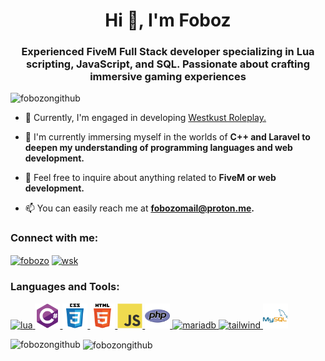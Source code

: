 <h1 align="center">Hi 👋, I'm Foboz</h1>
<h3 align="center">Experienced FiveM Full Stack developer specializing in Lua scripting, JavaScript, and SQL. Passionate about crafting immersive gaming experiences</h3>

<p align="left"> <img src="https://komarev.com/ghpvc/?username=fobozongithub&label=Profile%20views&color=000000&style=flat" alt="fobozongithub" /> </p>

- 🔭 Currently, I'm engaged in developing [Westkust Roleplay.](https://discord.gg/wsk)

- 🌱 I'm currently immersing myself in the worlds of **C++ and Laravel to deepen my understanding of programming languages and web development.**

- 💬 Feel free to inquire about anything related to **FiveM or web development.**

- 📫 You can easily reach me at **fobozomail@proton.me.**

<h3 align="left">Connect with me:</h3>
<p align="left">
<a href="https://www.youtube.com/c/fobozo" target="blank"><img align="center" src="https://raw.githubusercontent.com/rahuldkjain/github-profile-readme-generator/master/src/images/icons/Social/youtube.svg" alt="fobozo" height="30" width="40" /></a>
<a href="https://discord.gg/wsk" target="blank"><img align="center" src="https://raw.githubusercontent.com/rahuldkjain/github-profile-readme-generator/master/src/images/icons/Social/discord.svg" alt="wsk" height="30" width="40" /></a>
</p>

<h3 align="left">Languages and Tools:</h3>
<p align="left"> 
<a href="https://www.lua.org/" target="_blank" rel="noreferrer"> <img src="https://static-00.iconduck.com/assets.00/file-type-lua-icon-2048x2048-joz42384.png" alt="lua" width="40" height="40"/> </a>
<a href="https://raw.githubusercontent.com/devicons/devicon/master/icons/csharp/csharp-original.svg" target="_blank" rel="noreferrer"> <img src="https://raw.githubusercontent.com/devicons/devicon/master/icons/csharp/csharp-original.svg" alt="csharp" width="40" height="40"/> </a>
<a href="https://raw.githubusercontent.com/devicons/devicon/master/icons/css3/css3-original-wordmark.svg" target="_blank" rel="noreferrer"> <img src="https://raw.githubusercontent.com/devicons/devicon/master/icons/css3/css3-original-wordmark.svg" alt="css3" width="40" height="40"/> </a>
<a href="https://raw.githubusercontent.com/devicons/devicon/master/icons/html5/html5-original-wordmark.svg" target="_blank" rel="noreferrer"> <img src="https://raw.githubusercontent.com/devicons/devicon/master/icons/html5/html5-original-wordmark.svg" alt="html5" width="40" height="40"/> </a>
<a href="https://developer.mozilla.org/en-US/docs/Web/JavaScript" target="_blank" rel="noreferrer"> <img src="https://raw.githubusercontent.com/devicons/devicon/master/icons/javascript/javascript-original.svg" alt="javascript" width="40" height="40"/> </a>
<a href="https://www.php.net" target="_blank" rel="noreferrer"> <img src="https://raw.githubusercontent.com/devicons/devicon/master/icons/php/php-original.svg" alt="php" width="40" height="40"/> </a>
<a href="https://www.vectorlogo.zone/logos/mariadb/mariadb-icon.svg" target="_blank" rel="noreferrer"> <img src="https://www.vectorlogo.zone/logos/mariadb/mariadb-icon.svg" alt="mariadb" width="40" height="40"/> </a>
<a href="https://www.vectorlogo.zone/logos/tailwindcss/tailwindcss-icon.svg" target="_blank" rel="noreferrer"> <img src="https://www.vectorlogo.zone/logos/tailwindcss/tailwindcss-icon.svg" alt="tailwind" width="40" height="40"/> </a>
<a href="https://raw.githubusercontent.com/devicons/devicon/master/icons/mysql/mysql-original-wordmark.svg" target="_blank" rel="noreferrer"> <img src="https://raw.githubusercontent.com/devicons/devicon/master/icons/mysql/mysql-original-wordmark.svg" alt="mysql" width="40" height="40"/> </a>
</p>

<p><img align="left" src="https://github-readme-stats.vercel.app/api/top-langs?username=fobozongithub&show_icons=true&theme=dark&locale=en&layout=compact" alt="fobozongithub" /></p>

<p>&nbsp;<img align="center" src="https://github-readme-stats.vercel.app/api?username=fobozongithub&show_icons=true&theme=dark&locale=en" alt="fobozongithub" /></p>
